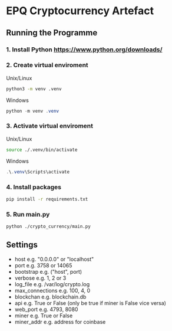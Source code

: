 # EPQ Cryptocurrency Artefact

## Running the Programme

### 1. Install Python https://www.python.org/downloads/
### 2. Create virtual enviroment
 Unix/Linux
```bash
python3 -m venv .venv
```
 Windows
```powershell
python -m venv .venv
```
### 3. Activate virtual enviroment

Unix/Linux
```bash
source ./.venv/bin/activate
```
 Windows
```powershell
.\.venv\Scripts\activate
```
### 4. Install packages
```bash
pip install -r requirements.txt
```
### 5. Run main.py
```bash
python ./crypto_currency/main.py
```

## Settings
- host e.g. "0.0.0.0" or "localhost"
- port e.g. 3758 or 14065
- bootstrap e.g. ("host", port)
- verbose e.g. 1, 2 or 3
- log_file e.g. /var/log/crypto.log
- max_connections e.g. 100, 4, 0
- blockchan e.g. blockchain.db
- api e.g. True or False (only be true if miner is False vice versa)
- web_port e.g. 4793, 8080
- miner e.g. True or False
- miner_addr e.g. address for coinbase
